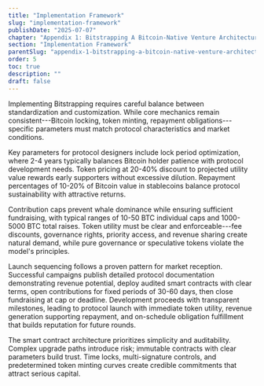 ```yaml
---
title: "Implementation Framework"
slug: "implementation-framework"
publishDate: "2025-07-07"
chapter: "Appendix 1: Bitstrapping A Bitcoin-Native Venture Architecture"
section: "Implementation Framework"
parentSlug: "appendix-1-bitstrapping-a-bitcoin-native-venture-architecture"
order: 5
toc: true
description: ""
draft: false
---
```


Implementing Bitstrapping requires careful balance between standardization and customization. While core mechanics
remain consistent---Bitcoin locking, token minting, repayment obligations---specific parameters must match protocol
characteristics and market conditions.

Key parameters for protocol designers include lock period optimization, where 2-4 years typically balances Bitcoin
holder patience with protocol development needs. Token pricing at 20-40% discount to projected utility value rewards
early supporters without excessive dilution. Repayment percentages of 10-20% of Bitcoin value in stablecoins balance
protocol sustainability with attractive returns.

Contribution caps prevent whale dominance while ensuring sufficient fundraising, with typical ranges of 10-50 BTC
individual caps and 1000-5000 BTC total raises. Token utility must be clear and enforceable---fee discounts, governance
rights, priority access, and revenue sharing create natural demand, while pure governance or speculative tokens violate
the model's principles.

Launch sequencing follows a proven pattern for market reception. Successful campaigns publish detailed protocol
documentation demonstrating revenue potential, deploy audited smart contracts with clear terms, open contributions for
fixed periods of 30-60 days, then close fundraising at cap or deadline. Development proceeds with transparent
milestones, leading to protocol launch with immediate token utility, revenue generation supporting repayment, and
on-schedule obligation fulfillment that builds reputation for future rounds.

The smart contract architecture prioritizes simplicity and auditability. Complex upgrade paths introduce risk; immutable
contracts with clear parameters build trust. Time locks, multi-signature controls, and predetermined token minting
curves create credible commitments that attract serious capital.
